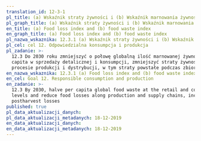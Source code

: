 ```yaml
---
translation_id: 12-3-1
pl_title: (a) Wskaźnik straty żywności i (b) Wskaźnik marnowania żywności
pl_graph_title: (a) Wskaźnik straty żywności i (b) Wskaźnik marnowania żywności
en_title: (a) Food loss index and (b) food waste index
en_graph_title: (a) Food loss index and (b) food waste index
pl_nazwa_wskaznika: 12.3.1 (a) Wskaźnik straty żywności i (b) Wskaźnik marnowania żywności
pl_cel: cel 12. Odpowiedzialna konsumpcja i produkcja
pl_zadanie: >-
  12.3 Do 2030 roku zmniejszyć o połowę globalną ilość marnowanej żywności per
  capita w sprzedaży detalicznej i konsumpcji, zmniejszyć straty żywnościowe w
  procesie produkcji i dystrybucji, w tym straty powstałe podczas zbiorów.
en_nazwa_wskaznika: 12.3.1 (a) Food loss index and (b) food waste index
en_cel: Goal 12. Responsible consumption and production
en_zadanie: >-
  12.3 By 2030, halve per capita global food waste at the retail and consumer
  levels and reduce food losses along production and supply chains, including
  postharvest losses
published: true
pl_data_aktualizacji_danych:  
pl_data_aktualizacji_metadanych: 18-12-2019
en_data_aktualizacji_danych:  
en_data_aktualizacji_metadanych: 18-12-2019
---
```

